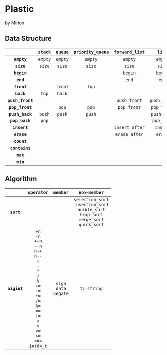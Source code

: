 # Plastic

by Mirion

## Data Structure

| | **`stack`** | **`queue`** | **`priority_queue`** | **`forward_list`** | **`list`** | **`binary_search_tree`** | **`red_black_tree`** | **`avl_tree`** | **`b_tree`** | |
| :--: | :--: | :--: | :--: | :--: | :--: | :--: | :--: | :--: | :--: | :--: |
| **`empty`** | `empty` | `empty` | `empty` | `empty` | `empty` | `empty` | `empty` | `empty` | `empty` | **`empty`** |
| **`size`** | `size` | `size` | `size` | `size` | `size` | `size` | `size` | `size` | `size` | **`size`** |
| **`begin`** | | | | `begin` | `begin` | | | | | **`begin`** |
| **`end`** | | | | `end` | `end` | | | | | **`end`** |
| **`front`** | | `front` | `top` | | | | | | | **`front`** |
| **`back`** | `top` | `back` | | | | | | | | **`back`** |
| **`push_front`** | | | | `push_front` | `push_front` | | | | | **`push_front`** |
| **`pop_front`** | | `pop` | `pop` | `pop_front` | `pop_front` | | | | | **`pop_front`** |
| **`push_back`** | `push` | `push` | `push` | | `push_back` | | | | | **`push_back`** |
| **`pop_back`** | `pop` | | | | `pop_back` | | | | | **`pop_back`** |
| **`insert`** | | | | `insert_after` | `insert` | `insert` | `insert` | `insert` | `insert` | **`insert`** |
| **`erase`** | | | | `erase_after` | `erase` | `erase` | `erase` | `erase` | `erase` | **`erase`** |
| **`count`** | | | | | | `count` | `count` | `count` | `count` | **`count`** |
| **`contains`** | | | | | | `contains` | `contains` | `contains` | `contains` | **`contains`** |
| **`max`** | | | | | | `max` | `max` | `max` | `max` | **`max`** |
| **`min`** | | | | | | `min` | `min` | `min` | `min` | **`min`** |

## Algorithm

| | `operator` | `member` | `non-member` |
| :--: | :--: | :--: | :--: |
| **`sort`** | | |`selection_sort`<br>`insertion_sort`<br>`bubble_sort`<br>`heap_sort`<br>`merge_sort`<br>`quick_sort` |
| **`bigint`** | `+n`<br>`-n`<br>`++n`<br>`--n`<br>`n++`<br>`n--`<br>`+`<br>`-`<br>`*`<br>`/`<br>`%`<br>`+=`<br>`-=`<br>`*=`<br>`/=`<br>`%=`<br>`==`<br>`!=`<br>`<`<br>`>`<br>`<=`<br>`>=`<br>`<=>`<br>`int64_t` | `sign`<br>`data`<br>`negate` | `to_string` |